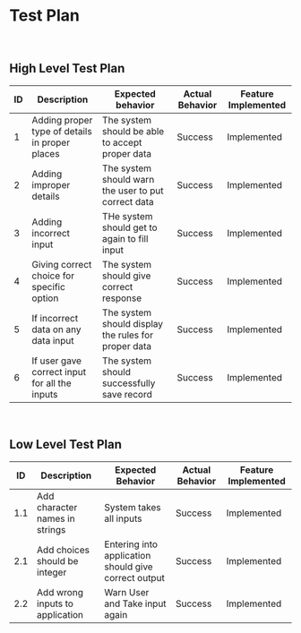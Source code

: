 # Test Plan

<br>

## High Level Test Plan

| ID  | Description | Expected behavior | Actual Behavior | Feature Implemented |
|-----|-------------|--------------|------------|---------------------|
| 1   | Adding proper type of details in proper places | The system should be able to accept proper data | Success | Implemented |
| 2   | Adding improper details | The system should warn the user to put correct data | Success | Implemented |
| 3   | Adding incorrect input | THe system should get to again to fill input | Success | Implemented | NO |
| 4   | Giving correct choice for specific option | The system should give correct response | Success | Implemented |
| 5   | If incorrect data on any data input | The system should display the rules for proper data | Success |  Implemented |
| 6   | If user gave correct input for all the inputs | The system should successfully save record | Success |  Implemented |


<br>

## Low Level Test Plan

| ID  | Description | Expected Behavior | Actual Behavior | Feature Implemented |
|-----|-------------|--------------|------------|---------------------|
| 1.1 | Add character names in strings | System takes all inputs | Success | Implemented |
| 2.1 | Add choices should be integer | Entering into application should give correct output | Success | Implemented |
| 2.2 | Add wrong inputs to application | Warn User and Take input again | Success | Implemented |
